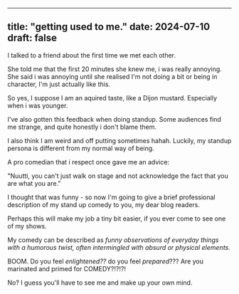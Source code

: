 
---
title: "getting used to me."
date: 2024-07-10
draft: false
---

I talked to a friend about the first time we met each other.

She told me that the first 20 minutes she knew me, i was really annoying. She said i was annoying until she realised I'm not doing a bit or being in character, I'm just actually like this.

So yes, I suppose I am an aquired taste, like a Dijon mustard. Especially when i was younger.

I've also gotten this feedback when doing standup. Some audiences find me strange, and quite honestly i don't blame them.

I also think I am weird and off putting sometimes hahah. Luckily, my standup persona is different from my normal way of being.

A pro comedian that i respect once gave me an advice:

"Nuutti, you can't just walk on stage and not acknowledge the fact that you are what you are."

I thought that was funny - so now I'm going to give a brief professional description of my stand up comedy to you, my dear blog readers.

Perhaps this will make my job a tiny bit easier, if you ever come to see one of my shows.

My comedy can be described as *funny observations of everyday things with a humorous twist, often intermingled with absurd or physical elements.*

BOOM. Do you feel *enlightened??* do you feel *prepared*??? Are you marinated and primed for COMEDY?!?!?!

No? I guess you'll have to see me and make up your own mind.